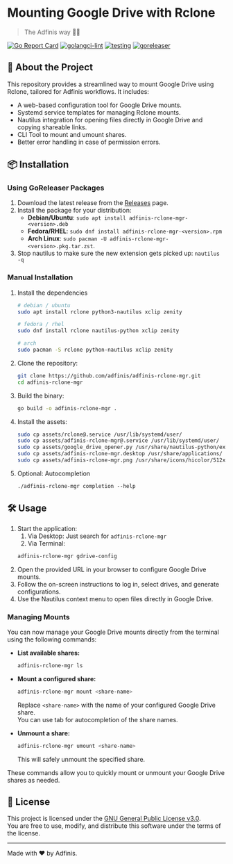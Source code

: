 # Mounting Google Drive with Rclone  
> The Adfinis way 🧙✨  

[![Go Report Card](https://goreportcard.com/badge/github.com/adfinis/adfinis-rclone-mgr)](https://goreportcard.com/report/github.com/adfinis/adfinis-rclone-mgr)
[![golangci-lint](https://github.com/adfinis/adfinis-rclone-mgr/actions/workflows/lint.yml/badge.svg)](https://github.com/adfinis/adfinis-rclone-mgr/actions/workflows/lint.yml)
[![testing](https://github.com/adfinis/adfinis-rclone-mgr/actions/workflows/test.yml/badge.svg)](https://github.com/adfinis/adfinis-rclone-mgr/actions/workflows/test.yml)
[![goreleaser](https://github.com/adfinis/adfinis-rclone-mgr/actions/workflows/release.yml/badge.svg)](https://github.com/adfinis/adfinis-rclone-mgr/actions/workflows/release.yml)

## 🚀 About the Project
This repository provides a streamlined way to mount Google Drive using Rclone, tailored for Adfinis workflows. It includes:
- A web-based configuration tool for Google Drive mounts.
- Systemd service templates for managing Rclone mounts.
- Nautilus integration for opening files directly in Google Drive and copying shareable links.
- CLI Tool to mount and umount shares.
- Better error handling in case of permission errors.

## 📦 Installation

### Using GoReleaser Packages
1. Download the latest release from the [Releases](https://github.com/adfinis/adfinis-rclone-mgr/releases) page.
2. Install the package for your distribution:
   - **Debian/Ubuntu**: `sudo apt install adfinis-rclone-mgr-<version>.deb`
   - **Fedora/RHEL**: `sudo dnf install adfinis-rclone-mgr-<version>.rpm`
   - **Arch Linux**: `sudo pacman -U adfinis-rclone-mgr-<version>.pkg.tar.zst`.
3. Stop nautilus to make sure the new extension gets picked up: `nautilus -q`

### Manual Installation
1. Install the dependencies
   ```bash
   # debian / ubuntu
   sudo apt install rclone python3-nautilus xclip zenity

   # fedora / rhel
   sudo dnf install rclone nautilus-python xclip zenity

   # arch
   sudo pacman -S rclone python-nautilus xclip zenity
   ```
2. Clone the repository:
   ```bash
   git clone https://github.com/adfinis/adfinis-rclone-mgr.git
   cd adfinis-rclone-mgr
   ```
3. Build the binary:
   ```bash
   go build -o adfinis-rclone-mgr .
   ```
4. Install the assets:
   ```bash
   sudo cp assets/rclone@.service /usr/lib/systemd/user/
   sudo cp assets/adfinis-rclone-mgr@.service /usr/lib/systemd/user/
   sudo cp assets/google_drive_opener.py /usr/share/nautilus-python/extensions/
   sudo cp assets/adfinis-rclone-mgr.desktop /usr/share/applications/
   sudo cp assets/adfinis-rclone-mgr.png /usr/share/icons/hicolor/512x512/apps/
   ```
5. Optional: Autocompletion  
   ```
   ./adfinis-rclone-mgr completion --help
   ```

## 🛠️ Usage
1. Start the application:
   1. Via Desktop: Just search for `adfinis-rclone-mgr`
   2. Via Terminal:
   ```bash
   adfinis-rclone-mgr gdrive-config
   ```
2. Open the provided URL in your browser to configure Google Drive mounts.
3. Follow the on-screen instructions to log in, select drives, and generate configurations.
4. Use the Nautilus context menu to open files directly in Google Drive.

### Managing Mounts

You can now manage your Google Drive mounts directly from the terminal using the following commands:

- **List available shares:**
  ```bash
  adfinis-rclone-mgr ls
  ```

- **Mount a configured share:**
  ```bash
  adfinis-rclone-mgr mount <share-name>
  ```
  Replace `<share-name>` with the name of your configured Google Drive share.  
  You can use tab for autocompletion of the share names.

- **Unmount a share:**
  ```bash
  adfinis-rclone-mgr umount <share-name>
  ```
  This will safely unmount the specified share.

These commands allow you to quickly mount or unmount your Google Drive shares as needed.

## 📜 License
This project is licensed under the [GNU General Public License v3.0](./LICENSE).  
You are free to use, modify, and distribute this software under the terms of the license.

---

Made with ❤️ by Adfinis.
